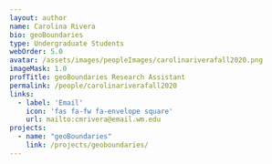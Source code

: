 ```yaml
---
layout: author
name: Carolina Rivera
bio: geoBoundaries
type: Undergraduate Students
webOrder: 5.0
avatar: /assets/images/peopleImages/carolinariverafall2020.png
imageMask: 1.0
profTitle: geoBoundaries Research Assistant
permalink: /people/carolinariverafall2020
links:
  - label: 'Email'
    icon: 'fas fa-fw fa-envelope square'
    url: mailto:cmrivera@email.wm.edu
projects:
  - name: "geoBoundaries"
    link: /projects/geoboundaries/
---
```

